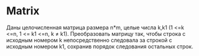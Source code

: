 # Matrix
Даны целочисленная матрица размера n*m, целые числа k,k1  (1 <=k <=n, 1 <= k1 <=n, k ≠ k1). Преобразовать матрицу так, чтобы строка с исходным номером k непосредственно следовала за строкой с исходным номером k1, сохранив порядок следования остальных строк.

